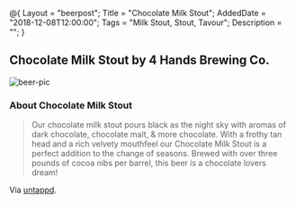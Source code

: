 @{ 
 Layout = "beerpost"; 
 Title = "Chocolate Milk Stout"; 
 AddedDate = "2018-12-08T12:00:00"; 
 Tags = "Milk Stout, Stout, Tavour"; 
 Description = ""; 
 } 
 

## Chocolate Milk Stout by 4 Hands Brewing Co.

![beer-pic]

### About Chocolate Milk Stout

> Our chocolate milk stout pours black as the night sky with aromas of dark chocolate, chocolate malt, & more chocolate. With a frothy tan head and a rich velvety mouthfeel our Chocolate Milk Stout is a perfect addition to the change of seasons. Brewed with over three pounds of cocoa nibs per barrel, this beer is a chocolate lovers dream!

Via [untappd][untappd-url].

[untappd-url]: <https://untappd.com/b/4-hands-brewing-co-chocolate-milk-stout/273939>
[beer-pic]: https://jasonpowley.com/assets/img/2018-12-08-chocolate-milk-stout.jpeg "Chocolate Milk Stout by 4 Hands Brewing Co."
